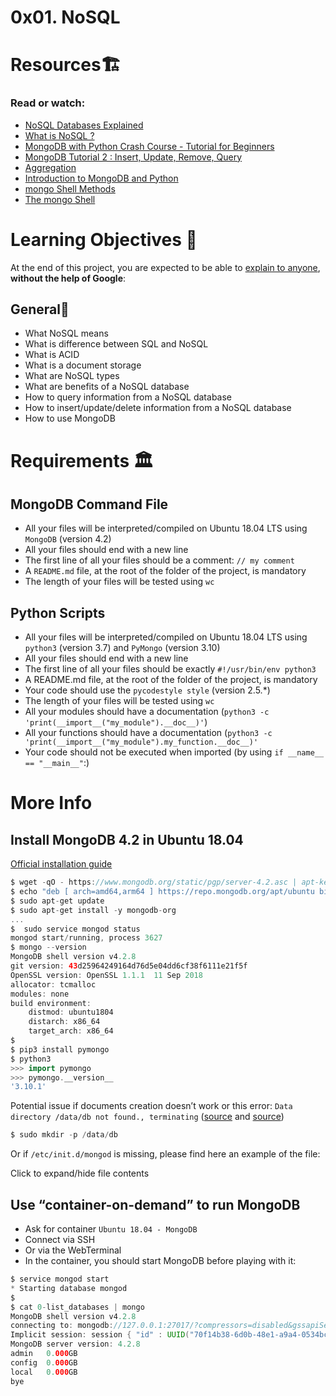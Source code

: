 # 0x01. NoSQL
# Resources🏗️
### Read or watch:
* [NoSQL Databases Explained](https://riak.com/resources/nosql-databases/)
* [What is NoSQL ?](https://www.youtube.com/watch?v=qUV2j3XBRHc)
* [MongoDB with Python Crash Course - Tutorial for Beginners](https://www.youtube.com/watch?v=E-1xI85Zog8)
* [MongoDB Tutorial 2 : Insert, Update, Remove, Query](https://www.youtube.com/watch?v=CB9G5Dvv-EE)
* [Aggregation](https://www.mongodb.com/docs/manual/aggregation/)
* [Introduction to MongoDB and Python](https://realpython.com/introduction-to-mongodb-and-python/)
* [mongo Shell Methods](https://www.mongodb.com/docs/manual/reference/method/)
* [The mongo Shell](https://www.mongodb.com/docs/manual/reference/mongo/)

# Learning Objectives 📖
At the end of this project, you are expected to be able to [explain to anyone](https://fs.blog/feynman-learning-technique/), **without the help of Google**:
## General🧵
* What NoSQL means
* What is difference between SQL and NoSQL
* What is ACID
* What is a document storage
* What are NoSQL types
* What are benefits of a NoSQL database
* How to query information from a NoSQL database
* How to insert/update/delete information from a NoSQL database
* How to use MongoDB

# Requirements 🏛️
## MongoDB Command File
* All your files will be interpreted/compiled on Ubuntu 18.04 LTS using `MongoDB` (version 4.2)
* All your files should end with a new line
* The first line of all your files should be a comment: `// my comment`
* A `README.md` file, at the root of the folder of the project, is mandatory
* The length of your files will be tested using `wc`

## Python Scripts
* All your files will be interpreted/compiled on Ubuntu 18.04 LTS using `python3` (version 3.7) and `PyMongo` (version 3.10)
* All your files should end with a new line
* The first line of all your files should be exactly `#!/usr/bin/env python3`
* A README.md file, at the root of the folder of the project, is mandatory
* Your code should use the `pycodestyle style` (version 2.5.*)
* The length of your files will be tested using `wc`
* All your modules should have a documentation (`python3 -c 'print(__import__("my_module").__doc__)'`)
* All your functions should have a documentation (`python3 -c 'print(__import__("my_module").my_function.__doc__)'`
* Your code should not be executed when imported (by using `if __name__ == "__main__"`:)

# More Info
## Install MongoDB 4.2 in Ubuntu 18.04
[Official installation guide](https://www.mongodb.com/docs/manual/tutorial/install-mongodb-on-ubuntu/)
```groovy
$ wget -qO - https://www.mongodb.org/static/pgp/server-4.2.asc | apt-key add -
$ echo "deb [ arch=amd64,arm64 ] https://repo.mongodb.org/apt/ubuntu bionic/mongodb-org/4.2 multiverse" > /etc/apt/sources.list.d/mongodb-org-4.2.list
$ sudo apt-get update
$ sudo apt-get install -y mongodb-org
...
$  sudo service mongod status
mongod start/running, process 3627
$ mongo --version
MongoDB shell version v4.2.8
git version: 43d25964249164d76d5e04dd6cf38f6111e21f5f
OpenSSL version: OpenSSL 1.1.1  11 Sep 2018
allocator: tcmalloc
modules: none
build environment:
    distmod: ubuntu1804
    distarch: x86_64
    target_arch: x86_64
$  
$ pip3 install pymongo
$ python3
>>> import pymongo
>>> pymongo.__version__
'3.10.1'
```
Potential issue if documents creation doesn’t work or this error: `Data directory /data/db not found., terminating` ([source](https://bryantson.medium.com/fixing-data-db-not-found-error-in-macos-x-when-starting-mongodb-d7b82abb2479) and [source](https://stackoverflow.com/questions/37702957/mongodb-data-db-not-found))

```groovy
$ sudo mkdir -p /data/db
```
Or if `/etc/init.d/mongod` is missing, please find here an example of the file:

Click to expand/hide file contents
## Use “container-on-demand” to run MongoDB
* Ask for container `Ubuntu 18.04 - MongoDB`
* Connect via SSH
* Or via the WebTerminal
* In the container, you should start MongoDB before playing with it:
```groovy
$ service mongod start
* Starting database mongod                                              [ OK ]
$
$ cat 0-list_databases | mongo
MongoDB shell version v4.2.8
connecting to: mongodb://127.0.0.1:27017/?compressors=disabled&gssapiServiceName=mongodb
Implicit session: session { "id" : UUID("70f14b38-6d0b-48e1-a9a4-0534bcf15301") }
MongoDB server version: 4.2.8
admin   0.000GB
config  0.000GB
local   0.000GB
bye
```


















































